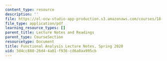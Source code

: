 ```yaml
---
content_type: resource
description: ''
file: https://ol-ocw-studio-app-production.s3.amazonaws.com/courses/18-102-introduction-to-functional-analysis-spring-2021/3d4cc88026d44a01f936cd6a0aa995cb_MIT18_102s20_lec_FA.pdf
file_type: application/pdf
learning_resource_types: []
parent_title: Lecture Notes and Readings
parent_type: CourseSection
resourcetype: Document
title: Functional Analysis Lecture Notes, Spring 2020
uid: 3d4cc880-26d4-4a01-f936-cd6a0aa995cb
---
```

